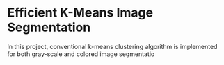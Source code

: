 # Efficient K-Means Image Segmentation

In this project, conventional k-means clustering algorithm is implemented for both gray-scale and colored image segmentatio